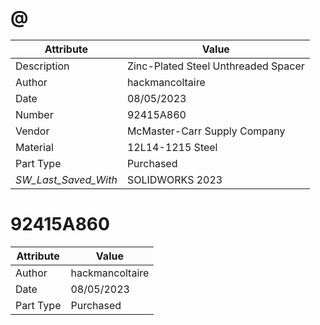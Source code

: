 # @
| Attribute | Value |
| ---  | ---     |
| Description | Zinc-Plated Steel Unthreaded Spacer |
| Author | hackmancoltaire |
| Date | 08/05/2023 |
| Number | 92415A860 |
| Vendor | McMaster-Carr Supply Company |
| Material | 12L14-1215 Steel |
| Part Type | Purchased |
| _SW_Last_Saved_With_ | SOLIDWORKS 2023 |
# 92415A860
| Attribute | Value |
| ---  | ---     |
| Author | hackmancoltaire |
| Date | 08/05/2023 |
| Part Type | Purchased |

